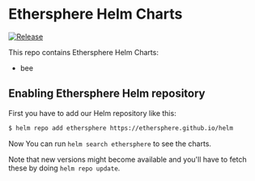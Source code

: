 # Ethersphere Helm Charts

[![Release](https://github.com/ethersphere/helm/workflows/Release/badge.svg)](https://github.com/ethersphere/helm/actions?query=workflow%3ARelease)

This repo contains Ethersphere Helm Charts:
* bee

## Enabling Ethersphere Helm repository

First you have to add our Helm repository like this:

```sh
$ helm repo add ethersphere https://ethersphere.github.io/helm
```

Now You can run `helm search ethersphere` to see the charts.

Note that new versions might become available and you'll have to fetch these by doing `helm repo update`.
